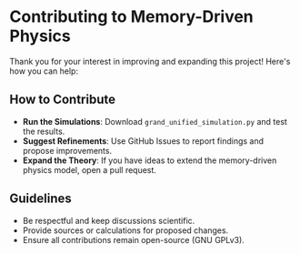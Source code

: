 # Contributing to Memory-Driven Physics

Thank you for your interest in improving and expanding this project! Here's how you can help:

## How to Contribute
- **Run the Simulations**: Download `grand_unified_simulation.py` and test the results.
- **Suggest Refinements**: Use GitHub Issues to report findings and propose improvements.
- **Expand the Theory**: If you have ideas to extend the memory-driven physics model, open a pull request.

## Guidelines
- Be respectful and keep discussions scientific.
- Provide sources or calculations for proposed changes.
- Ensure all contributions remain open-source (GNU GPLv3).
